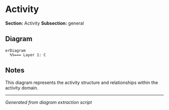 # Activity

**Section:** Activity
**Subsection:** general

## Diagram

```mermaid
erDiagram
  %%=== Layer 1: C
```

## Notes

This diagram represents the activity structure and relationships within the activity domain.

---
*Generated from diagram extraction script*
